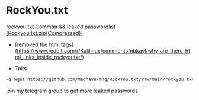 # RockYou.txt
rockyou.txt  Common && leaked passwordlist
<br>
<a href="https://github.com/Madhava-mng/RockYou.txt/raw/main/rockyou.txt.zip">[Rockyou.txt.zip(Compressed)]</a>

* [removed the html tags] (https://www.reddit.com/r/Kalilinux/comments/nbkayl/why_are_there_html_links_inside_rockyoutxt/)

* Tnks

```bash
~$ wget https://github.com/Madhava-mng/RockYou.txt/raw/main/rockyou.txt.zip
```

join my telegram [group](https://t.me/BlackWidowzIntrR5c) to get more leaked passwords
